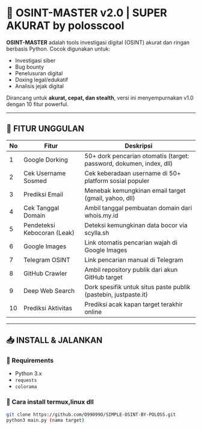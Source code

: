 # 👣 OSINT-MASTER v2.0 | SUPER AKURAT by polosscool

**OSINT-MASTER** adalah tools investigasi digital (OSINT) akurat dan ringan berbasis Python. Cocok digunakan untuk:
- Investigasi siber
- Bug bounty
- Penelusuran digital
- Doxing legal/edukatif
- Analisis jejak digital

Dirancang untuk **akurat, cepat, dan stealth**, versi ini menyempurnakan v1.0 dengan 10 fitur powerful.

---

## 🚀 FITUR UNGGULAN

| No | Fitur                          | Deskripsi                                                                 |
|----|--------------------------------|--------------------------------------------------------------------------|
| 1  | Google Dorking                 | 50+ dork pencarian otomatis (target: password, dokumen, index, dll)     |
| 2  | Cek Username Sosmed           | Cek keberadaan username di 50+ platform sosial populer                   |
| 3  | Prediksi Email                | Menebak kemungkinan email target (gmail, yahoo, dll)                     |
| 4  | Cek Tanggal Domain            | Ambil tanggal pembuatan domain dari whois.my.id                          |
| 5  | Pendeteksi Kebocoran (Leak)   | Deteksi kemungkinan data bocor via scylla.sh                             |
| 6  | Google Images                 | Link otomatis pencarian wajah di Google Images                           |
| 7  | Telegram OSINT                | Link pencarian manual di Telegram                                        |
| 8  | GitHub Crawler                | Ambil repository publik dari akun GitHub target                          |
| 9  | Deep Web Search               | Dork spesifik untuk situs paste publik (pastebin, justpaste.it)         |
| 10 | Prediksi Aktivitas            | Prediksi acak kapan target terakhir online                               |

---

## 📥 INSTALL & JALANKAN

### 📌 Requirements
- Python 3.x
- `requests`
- `colorama`

### 🔧 Cara install termux,linux dll
```bash
git clone https://github.com/O99099O/SIMPLE-OSINT-BY-POLOSS.git 
python3 main.py (nama target)
